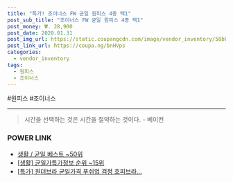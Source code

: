 ```yaml
--- 
title: "특가! 조이너스 FW 균일 원피스 4종 택1" 
post_sub_title: "조이너스 FW 균일 원피스 4종 택1" 
post_money: ₩. 28,900 
post_date: 2020.01.31 
post_img_url: https://static.coupangcdn.com/image/vendor_inventory/58bb/b109e421ab33009f33cd8f8faf7ffc429bff1fa1234af195730926034b41.jpg 
post_link_url: https://coupa.ng/bnHVps 
categories: 
  - vendor_inventory 
tags: 
  - 원피스 
  - 조이너스 
--- 
```

  #원피스 #조이너스 
<hr> 

> 시간을 선택하는 것은 시간을 절약하는 것이다. - 베이컨 


### POWER LINK

* <a href="https://blog.naver.com/santokki14/221790952594" target="_blank">생활 / 균일 베스트 ~50위</a>
* <a href="https://blog.naver.com/sakai111/221772059948" target="_blank"> [생활] 균일가특가정보 순위 ~15위</a>
* <a href="https://blog.naver.com/an0733/221786325564" target="_blank">[특가] 원더브라 균일가격 푸쉬업 검정 호피브라...</a>
